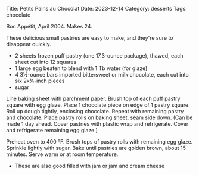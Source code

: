 Title: Petits Pains au Chocolat
Date: 2023-12-14
Category: desserts
Tags: chocolate

Bon Appétit, April 2004. Makes 24.

These delicious small pastries are easy to make, and they're sure to disappear quickly.

* 2 sheets frozen puff pastry (one 17.3-ounce package), thawed, each sheet cut into 12 squares
* 1 large egg beaten to blend with 1 Tb water (for glaze)
* 4 3½-ounce bars imported bittersweet or milk chocolate, each cut into six 2x¾-inch pieces
* sugar

Line baking sheet with parchment paper. Brush top of each puff pastry square
with egg glaze. Place 1 chocolate piece on edge of 1 pastry square. Roll up
dough tightly, enclosing chocolate. Repeat with remaining pastry and chocolate.
Place pastry rolls on baking sheet, seam side down. (Can be made 1 day ahead.
Cover pastries with plastic wrap and refrigerate. Cover and refrigerate
remaining egg glaze.)

Preheat oven to 400 °F. Brush tops of pastry rolls with remaining egg glaze.
Sprinkle lightly with sugar. Bake until pastries are golden brown, about 15
minutes. Serve warm or at room temperature.

* These are also good filled with jam or jam and cream cheese 


